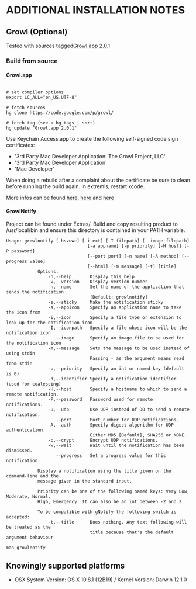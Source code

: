 ADDITIONAL INSTALLATION NOTES
=============================

Growl (Optional)
----------------

Tested with sources tagged[Growl.app 2.0.1](http://code.google.com/p/growl/source/list?name=Growl.app+2.0.1)

### Build from source

#### Growl.app

```shell

# set compiler options
export LC_ALL="en_US.UTF-8"

# fetch sources
hg clone https://code.google.com/p/growl/

# fetch tag (see » hg tags | sort)
hg update "Growl.app 2.0.1"
```

Use Keychain Access.app to create the following self-signed code sign certificates:
* '3rd Party Mac Developer Application: The Growl Project, LLC' 
* '3rd Party Mac Developer Application'
* 'Mac Developer'

When doing a rebuild after a complaint about the certificate be sure to clean before running the build again. In extremis; restart xcode.

More infos can be found [here](http://growl.info/documentation/developer/growl-source-install.php), [here](http://code.google.com/p/growl/) and [here](http://growl.info/extras.php#growlnotify)

#### GrowlNotify

Project can be found under Extras/. Build and copy resulting product to /usr/local/bin and ensure this directory is contained in your PATH variable.

```
Usage: growlnotify [-hsvuwc] [-i ext] [-I filepath] [--image filepath]
                               [-a appname] [-p priority] [-H host] [-P password]
                               [--port port] [-n name] [-A method] [--progress value]
                               [--html] [-m message] [-t] [title]
            Options:
                -h,--help       Display this help
                -v,--version    Display version number
                -n,--name       Set the name of the application that sends the notification
                                [Default: growlnotify]
                -s,--sticky     Make the notification sticky
                -a,--appIcon    Specify an application name to take the icon from
                -i,--icon       Specify a file type or extension to look up for the notification icon
                -I,--iconpath   Specify a file whose icon will be the notification icon
                   --image      Specify an image file to be used for the notification icon
                -m,--message    Sets the message to be used instead of using stdin
                                Passing - as the argument means read from stdin
                -p,--priority   Specify an int or named key (default is 0)
                -d,--identifier Specify a notification identifier (used for coalescing)
                -H,--host       Specify a hostname to which to send a remote notification.
                -P,--password   Password used for remote notifications.
                -u,--udp        Use UDP instead of DO to send a remote notification.
                   --port       Port number for UDP notifications.
                -A,--auth       Specify digest algorithm for UDP authentication.
                                Either MD5 [Default], SHA256 or NONE.
                -c,--crypt      Encrypt UDP notifications.
                -w,--wait       Wait until the notification has been dismissed.
                   --progress   Set a progress value for this notification.
            
            Display a notification using the title given on the command-line and the
            message given in the standard input.
            
            Priority can be one of the following named keys: Very Low, Moderate, Normal,
            High, Emergency. It can also be an int between -2 and 2.
            
            To be compatible with gNotify the following switch is accepted:
                -t,--title      Does nothing. Any text following will be treated as the
                                title because that's the default argument behaviour

man growlnotify

```

Knowingly supported platforms
-----------------------------
* OSX System Version: OS X 10.8.1 (12B19) / Kernel Version: Darwin 12.1.0